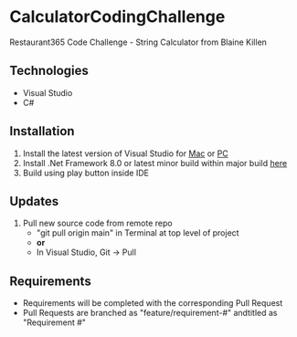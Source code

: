 # CalculatorCodingChallenge
Restaurant365 Code Challenge - String Calculator from Blaine Killen

## Technologies
* Visual Studio
* C#

## Installation
1. Install the latest version of Visual Studio for [Mac](https://developer.apple.com/xcode) or [PC](https://visualstudio.microsoft.com/downloads/)
2. Install .Net Framework 8.0 or latest minor build within major build [here]([https://brew.sh](https://dotnet.microsoft.com/en-us/download/dotnet/8.0))
3. Build using play button inside IDE

## Updates
1. Pull new source code from remote repo
    * "git pull origin main" in Terminal at top level of project
    * **or**
    * In Visual Studio, Git -> Pull

## Requirements
* Requirements will be completed with the corresponding Pull Request
* Pull Requests are branched as "feature/requirement-#" andtitled as "Requirement #"
